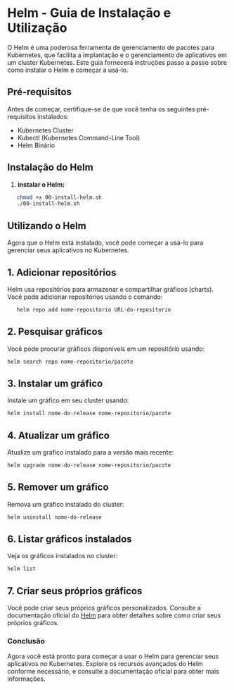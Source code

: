 # Helm - Guia de Instalação e Utilização

O Helm é uma poderosa ferramenta de gerenciamento de pacotes para Kubernetes, que facilita a implantação e o gerenciamento de aplicativos em um cluster Kubernetes. Este guia fornecerá instruções passo a passo sobre como instalar o Helm e começar a usá-lo.

## Pré-requisitos

Antes de começar, certifique-se de que você tenha os seguintes pré-requisitos instalados:

- Kubernetes Cluster
- Kubectl (Kubernetes Command-Line Tool)
- Helm Binário

## Instalação do Helm

1. **instalar o Helm:**

```bash
   chmod +x 00-install-helm.sh
   ./00-install-helm.sh
```


## Utilizando o Helm

Agora que o Helm está instalado, você pode começar a usá-lo para gerenciar seus aplicativos no Kubernetes.

## 1. Adicionar repositórios

Helm usa repositórios para armazenar e compartilhar gráficos (charts). Você pode adicionar repositórios usando o comando:

```bash
   helm repo add nome-repositorio URL-do-repositorio
```

## 2. Pesquisar gráficos

Você pode procurar gráficos disponíveis em um repositório usando:

```bash
helm search repo nome-repositorio/pacote
```

## 3. Instalar um gráfico

Instale um gráfico em seu cluster usando:

```bash
helm install nome-do-release nome-repositorio/pacote
```

## 4. Atualizar um gráfico

Atualize um gráfico instalado para a versão mais recente:

```bash
helm upgrade nome-do-release nome-repositorio/pacote
```
## 5. Remover um gráfico

Remova um gráfico instalado do cluster:

```bash
helm uninstall nome-do-release
```

## 6. Listar gráficos instalados

Veja os gráficos instalados no cluster:

```bash
helm list
```

## 7. Criar seus próprios gráficos

Você pode criar seus próprios gráficos personalizados. Consulte a documentação oficial do [Helm](https://helm.sh/)
 para obter detalhes sobre como criar seus próprios gráficos.

### Conclusão
Agora você está pronto para começar a usar o Helm para gerenciar seus aplicativos no Kubernetes. Explore os recursos avançados do Helm conforme necessário, e consulte a documentação oficial para obter mais informações.